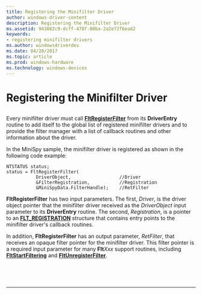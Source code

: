 ```yaml
---
title: Registering the Minifilter Driver
author: windows-driver-content
description: Registering the Minifilter Driver
ms.assetid: 943082c9-dcff-478f-80ba-2a2e72f6ead2
keywords:
- registering minifilter drivers
ms.author: windowsdriverdev
ms.date: 04/20/2017
ms.topic: article
ms.prod: windows-hardware
ms.technology: windows-devices
---
```


# Registering the Minifilter Driver


## <span id="ddk_registering_the_minifilter_if"></span><span id="DDK_REGISTERING_THE_MINIFILTER_IF"></span>


Every minifilter driver must call [**FltRegisterFilter**](https://msdn.microsoft.com/library/windows/hardware/ff544305) from its **DriverEntry** routine to add itself to the global list of registered minifilter drivers and to provide the filter manager with a list of callback routines and other information about the driver.

In the MiniSpy sample, the minifilter driver is registered as shown in the following code example:

```
NTSTATUS status;
status = FltRegisterFilter(
           DriverObject,                  //Driver
           &FilterRegistration,           //Registration
           &MiniSpyData.FilterHandle);    //RetFilter
```

**FltRegisterFilter** has two input parameters. The first, *Driver*, is the driver object pointer that the minifilter driver received as the *DriverObject* input parameter to its **DriverEntry** routine. The second, *Registration*, is a pointer to an [**FLT\_REGISTRATION**](https://msdn.microsoft.com/library/windows/hardware/ff544811) structure that contains entry points to the minifilter driver's callback routines.

In addition, **FltRegisterFilter** has an output parameter, *RetFilter*, that receives an opaque filter pointer for the minifilter driver. This filter pointer is a required input parameter for many **Flt***Xxx* support routines, including [**FltStartFiltering**](https://msdn.microsoft.com/library/windows/hardware/ff544569) and [**FltUnregisterFilter**](https://msdn.microsoft.com/library/windows/hardware/ff544606).

 

 


--------------------


